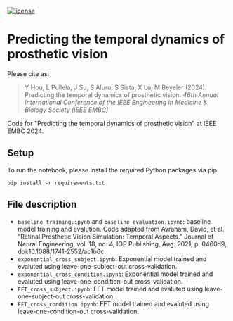 [![license](https://img.shields.io/badge/License-BSD%202--Clause-blue.svg)](https://github.com/bionicvisionlab/2024-Temporal-Model/blob/master/LICENSE)


# Predicting the temporal dynamics of prosthetic vision

Please cite as:

> Y Hou, L Pullela, J Su, S Aluru, S Sista, X Lu, M Beyeler (2024). Predicting the temporal dynamics of prosthetic vision. *46th Annual International Conference of the IEEE Engineering in Medicine & Biology Society (IEEE EMBC)*

Code for "Predicting the temporal dynamics of prosthetic vision" at IEEE EMBC 2024.

## Setup
To run the notebook, please install the required Python packages via pip:

```
pip install -r requirements.txt
```

## File description
- ```baseline_training.ipynb``` and ```baseline_evaluation.ipynb```: baseline model training and evalution. Code adapted from Avraham, David, et al. “Retinal Prosthetic Vision Simulation: Temporal Aspects.” Journal of Neural Engineering, vol. 18, no. 4, IOP Publishing, Aug. 2021, p. 0460d9, doi:10.1088/1741-2552/ac1b6c.
- ```exponential_cross_subject.ipynb```: Exponential model trained and evaluted using leave-one-subject-out cross-validation. 
- ```exponential_cross_condition.ipynb```: Exponential model trained and evaluted using leave-one-condition-out cross-validation. 
- ```FFT_cross_subject.ipynb```: FFT model trained and evaluted using leave-one-subject-out cross-validation. 
- ```FFT_cross_condition.ipynb```: FFT model trained and evaluted using leave-one-condition-out cross-validation. 
